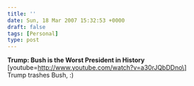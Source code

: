 ```yaml
---
title: ''
date: Sun, 18 Mar 2007 15:32:53 +0000
draft: false
tags: [Personal]
type: post
---
```


**Trump: Bush is the Worst President in History** \[youtube=http://www.youtube.com/watch?v=a30rJQbDDno\]  
Trump trashes Bush, :)